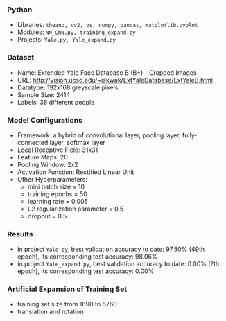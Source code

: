 ### Python
* Libraries: `theano, cv2, os, numpy, pandas, matplotlib.pyplot`
* Modules: `NN_CNN.py, training_expand.py`
* Projects: `Yale.py, Yale_expand.py`

### Dataset
* Name: Extended Yale Face Database B (B+) - Cropped Images 
* URL: http://vision.ucsd.edu/~iskwak/ExtYaleDatabase/ExtYaleB.html
* Datatype: 192x168 greyscale pixels
* Sample Size: 2414
* Labels: 38 different people

### Model Configurations
* Framework: a hybrid of convolutional layer, pooling layer, fully-connected layer, softmax layer
* Local Receptive Field: 31x31
* Feature Maps: 20
* Pooling Window: 2x2
* Activation Function: Rectified Linear Unit
* Other Hyperparameters:
  * mini batch size = 10
  * training epochs = 50
  * learning rate = 0.005
  * L2 regularization parameter = 0.5
  * dropout = 0.5

### Results
* in project `Yale.py`, best validation accuracy to date: 97.50% (49th epoch), its corresponding test accuracy: 98.06%
* in project `Yale_expand.py`, best validation accuracy to date: 0.00% (?th epoch), its corresponding test accuracy: 0.00%

### Artificial Expansion of Training Set
* training set size from 1690 to 6760
* translation and rotation
